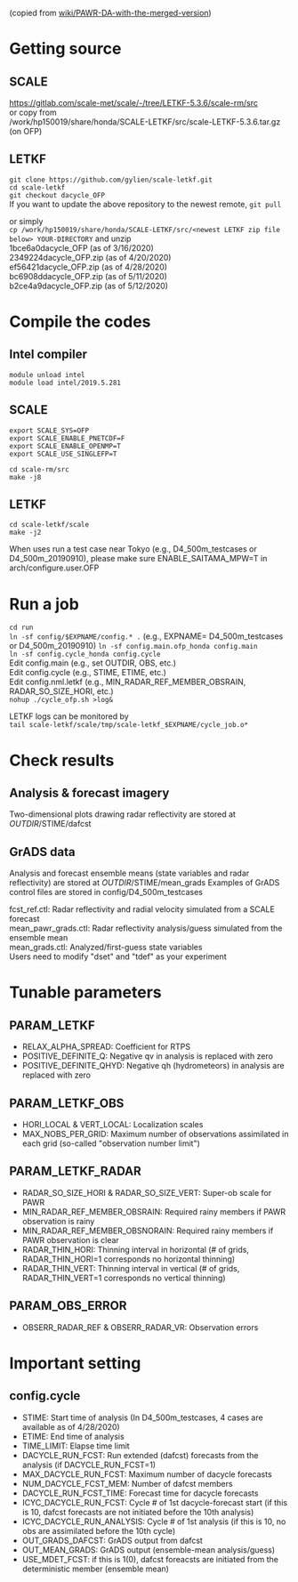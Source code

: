 (copied from [wiki/PAWR-DA-with-the-merged-version](https://github.com/gylien/scale-letkf/wiki/PAWR-DA-with-the-merged-version))

# Getting source
## SCALE 
https://gitlab.com/scale-met/scale/-/tree/LETKF-5.3.6/scale-rm/src  
or copy from   
/work/hp150019/share/honda/SCALE-LETKF/src/scale-LETKF-5.3.6.tar.gz (on OFP)
  
## LETKF
`git clone https://github.com/gylien/scale-letkf.git`  
`cd scale-letkf`  
`git checkout dacycle_OFP`  
If you want to update the above repository to the newest remote, `git pull`  
  
or simply   
`cp /work/hp150019/share/honda/SCALE-LETKF/src/<newest LETKF zip file below> YOUR-DIRECTORY` and unzip  
1bce6a0dacycle_OFP (as of 3/16/2020)  
2349224dacycle_OFP.zip (as of 4/20/2020)  
ef56421dacycle_OFP.zip (as of 4/28/2020)   
bc6908ddacycle_OFP.zip (as of 5/11/2020)   
b2ce4a9dacycle_OFP.zip (as of 5/12/2020)   

   
#  Compile the codes

## Intel compiler
`module unload intel`  
`module load intel/2019.5.281`  

## SCALE
`export SCALE_SYS=OFP`  
`export SCALE_ENABLE_PNETCDF=F`  
`export SCALE_ENABLE_OPENMP=T`  
`export SCALE_USE_SINGLEFP=T`  
   
`cd scale-rm/src`   
`make -j8`  
  
## LETKF
`cd scale-letkf/scale`  
`make -j2`  
  
When uses run a test case near Tokyo (e.g., D4_500m_testcases or D4_500m_20190910), please make sure ENABLE_SAITAMA_MPW=T in arch/configure.user.OFP  
  
# Run a job  
`cd run`  
`ln -sf config/$EXPNAME/config.* .`  (e.g., EXPNAME= D4_500m_testcases or D4_500m_20190910)
`ln -sf config.main.ofp_honda config.main`  
`ln -sf config.cycle_honda config.cycle`      
Edit config.main (e.g., set OUTDIR, OBS, etc.)  
Edit config.cycle (e.g., STIME, ETIME, etc.)  
Edit config.nml.letkf (e.g., MIN_RADAR_REF_MEMBER_OBSRAIN, RADAR_SO_SIZE_HORI, etc.)  
`nohup ./cycle_ofp.sh >log&`  
  
LETKF logs can be monitored by  
`tail scale-letkf/scale/tmp/scale-letkf_$EXPNAME/cycle_job.o*`  
    
# Check results
## Analysis & forecast imagery
Two-dimensional plots drawing radar reflectivity are stored at $OUTDIR/$STIME/dafcst  
     
## GrADS data
Analysis and forecast ensemble means (state variables and radar reflectivity) are stored at $OUTDIR/$STIME/mean_grads
Examples of GrADS control files are stored in config/D4_500m_testcases   
  
fcst_ref.ctl: Radar reflectivity and radial velocity simulated from a SCALE forecast  
mean_pawr_grads.ctl:  Radar reflectivity analysis/guess simulated from the ensemble mean  
mean_grads.ctl:  Analyzed/first-guess state variables  
Users need to modify "dset" and "tdef" as your experiment  

# Tunable parameters
## PARAM_LETKF
* RELAX_ALPHA_SPREAD: Coefficient for RTPS  
* POSITIVE_DEFINITE_Q: Negative qv in analysis is replaced with zero
* POSITIVE_DEFINITE_QHYD: Negative qh (hydrometeors) in analysis are replaced with zero

## PARAM_LETKF_OBS
* HORI_LOCAL & VERT_LOCAL: Localization scales 
* MAX_NOBS_PER_GRID: Maximum number of observations assimilated in each grid (so-called "observation number limit")  

## PARAM_LETKF_RADAR
* RADAR_SO_SIZE_HORI & RADAR_SO_SIZE_VERT: Super-ob scale for PAWR  
* MIN_RADAR_REF_MEMBER_OBSRAIN: Required rainy members if PAWR observation is rainy
* MIN_RADAR_REF_MEMBER_OBSNORAIN: Required rainy members if PAWR observation is clear  
* RADAR_THIN_HORI: Thinning interval in horizontal (# of grids, RADAR_THIN_HORI=1 corresponds no horizontal thinning)  
* RADAR_THIN_VERT: Thinning interval in vertical (# of grids, RADAR_THIN_VERT=1 corresponds no vertical thinning)  

## PARAM_OBS_ERROR
* OBSERR_RADAR_REF & OBSERR_RADAR_VR: Observation errors  
  
# Important setting
## config.cycle
* STIME: Start time of analysis (In D4_500m_testcases, 4 cases are available as of 4/28/2020)  
* ETIME: End time of analysis
* TIME_LIMIT: Elapse time limit  
* DACYCLE_RUN_FCST: Run extended (dafcst) forecasts from the analysis (if DACYCLE_RUN_FCST=1)    
* MAX_DACYCLE_RUN_FCST: Maximum number of dacycle forecasts  
* NUM_DACYCLE_FCST_MEM: Number of dafcst members  
* DACYCLE_RUN_FCST_TIME: Forecast time for dacycle forecasts    
* ICYC_DACYCLE_RUN_FCST: Cycle # of 1st dacycle-forecast start (if this is 10, dafcst forecasts are not initiated before the 10th analysis)  
* ICYC_DACYCLE_RUN_ANALYSIS: Cycle # of 1st analysis (if this is 10, no obs are assimilated before the 10th cycle)  
* OUT_GRADS_DAFCST: GrADS output from dafcst  
* OUT_MEAN_GRADS: GrADS output (ensemble-mean analysis/guess)  
* USE_MDET_FCST: if this is 1(0), dafcst foreacsts are initiated from the deterministic member (ensemble mean)  

